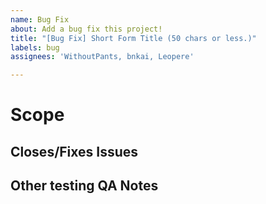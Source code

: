 ```yaml
---
name: Bug Fix
about: Add a bug fix this project!
title: "[Bug Fix] Short Form Title (50 chars or less.)"
labels: bug
assignees: 'WithoutPants, bnkai, Leopere'

---
```

<!-- Please make sure to read https://github.com/stashapp/stash/docs/CONTRIBUTING.md and check that you understand and have followed it as best as possible -->
<!-- Explain what your bugfix seeks to remedy in a short paragraph. -->
# Scope

<!-- Declare any issues by typing `fixes #1` or `closes #1` for example so that the automation can kick in when this is merged -->
## Closes/Fixes Issues

<!-- What have you tested specifically and what possible impacts/areas there are that may need retesting by others. -->
## Other testing QA Notes

